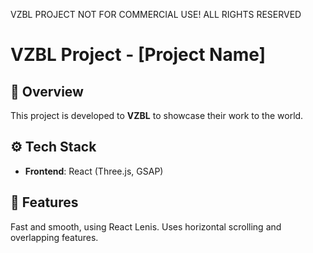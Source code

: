 VZBL PROJECT NOT FOR COMMERCIAL USE! ALL RIGHTS RESERVED

# VZBL Project - [Project Name]

## 📌 Overview
This project is developed to **VZBL** to showcase their work to the world.

## ⚙️ Tech Stack
- **Frontend**: React (Three.js, GSAP)


## 🚀 Features
Fast and smooth, using React Lenis.
Uses horizontal scrolling and overlapping features.

